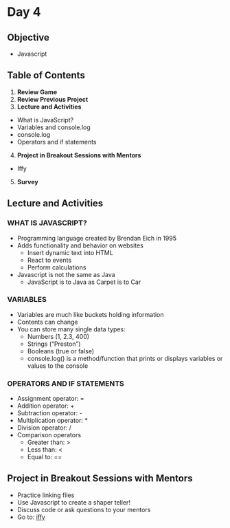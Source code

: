 # Day 4

## Objective
- Javascript

## Table of Contents
1. **Review Game**
2. **Review Previous Project**
3. **Lecture and Activities**
  * What is JavaScript? 
  * Variables and console.log
  * console.log
  * Operators and if statements  
4. **Project in Breakout Sessions with Mentors**
  * Iffy
5. **Survey**

## Lecture and Activities

### WHAT IS JAVASCRIPT?  
* Programming language created by Brendan Eich in 1995 
* Adds functionality and behavior on websites 
  * Insert dynamic text into HTML
  * React to events
  * Perform calculations
* Javascript is not the same as Java
  * JavaScript is to Java as Carpet is to Car 


### VARIABLES 
* Variables are much like buckets holding information
* Contents can change  
* You can store many single data types:
  * Numbers (1, 2.3, 400)
  * Strings (“Preston”)
  * Booleans (true or false)
  * console.log() is a method/function that prints or displays variables or values to the console

### OPERATORS AND IF STATEMENTS
* Assignment operator: =
* Addition operator: +
* Subtraction operator: -
* Multiplication operator: *
* Division operator: /
* Comparison operators
  * Greater than: >
  * Less than: <
  * Equal to: ==
  
<!-- 
### DOM ELEMENTS 
* Often with Javascript, you want to change something on your site. 
* To do so, you have to find the elements first. 
1. Finding HTML elements by id
2. Finding HTML elements by tag name
3. Finding HTML elements by class name
4. Finding HTML elements by CSS selectors
5. Finding HTML elements by HTML object collections

### EVENT LISTENERS
* They allow us to add interactive functionality to HTML elements by “listening” to different events that take place on the page, such as when the user clicks a button, presses a key, or when an element loads. When an event happens, we can do something. -->

## Project in Breakout Sessions with Mentors
* Practice linking files 
* Use Javascript to create a shaper teller! 
* Discuss code or ask questions to your mentors 
* Go to: [iffy](https://github.com/junior-devleague/iffy)
